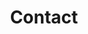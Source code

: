 ---
title: Contact
description: >-
  This is a desc
titre: Contact
slug: contact
layout: contact
image: null
noindex: true
draft: true
---